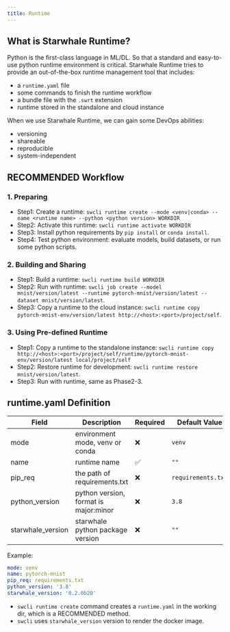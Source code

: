 ```yaml
---
title: Runtime
---
```


## What is Starwhale Runtime?

Python is the first-class language in ML/DL. So that a standard and easy-to-use python runtime environment is critical. Starwhale Runtime tries to provide an out-of-the-box runtime management tool that includes:

- a `runtime.yaml` file
- some commands to finish the runtime workflow
- a bundle file with the `.swrt` extension
- runtime stored in the standalone and cloud instance

When we use Starwhale Runtime, we can gain some DevOps abilities:

- versioning
- shareable
- reproducible
- system-independent

## RECOMMENDED Workflow

### 1. Preparing

- Step1: Create a runtime: `swcli runtime create --mode <venv|conda> --name <runtime name> --python <python version> WORKDIR`
- Step2: Activate this runtime: `swcli runtime activate WORKDIR`
- Step3: Install python requirements by `pip install` or `conda install`.
- Step4: Test python environment: evaluate models, build datasets, or run some python scripts.

### 2. Building and Sharing

- Step1: Build a runtime: `swcli runtime build WORKDIR`
- Step2: Run with runtime: `swcli job create --model mnist/version/latest --runtime pytorch-mnist/version/latest --dataset mnist/version/latest`.
- Step3: Copy a runtime to the cloud instance: `swcli runtime copy pytorch-mnist-env/version/latest http://<host>:<port>/project/self`.

### 3. Using Pre-defined Runtime

- Step1: Copy a runtime to the standalone instance: `swcli runtime copy http://<host>:<port>/project/self/runtime/pytorch-mnist-env/version/latest local/project/self`
- Step2: Restore runtime for development: `swcli runtime restore mnist/version/latest`.
- Step3: Run with runtime, same as Phase2-3.

## runtime.yaml Definition

|Field|Description|Required|Default Value|Example|
|----|-----------|--------|-------------|-------|
|mode|environment mode, venv or conda|❌|`venv`|`venv`|
|name|runtime name|✅|`""`|`pytorch-mnist`|
|pip_req|the path of requirements.txt|❌|`requirements.txt`|`requirements.txt`|
|python_version|python version, format is major:minor|❌|`3.8`|`3.9`|
|starwhale_version|starwhale python package version|❌|`""`|`0.2.0b20`|

Example:

```yaml
mode: venv
name: pytorch-mnist
pip_req: requirements.txt
python_version: '3.8'
starwhale_version: '0.2.0b20'
```

- `swcli runtime create` command creates a `runtime.yaml` in the working dir, which is a RECOMMENDED method.
- `swcli` uses `starwhale_version` version to render the docker image.
